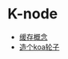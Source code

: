 
# K-node

- [缓存概念](https://github.com/yan-ye/K-node/tree/main/base/cache '缓存概念')
- [造个koa轮子](https://github.com/yan-ye/K-node/tree/main/04-koa-test '造个koa轮子')
